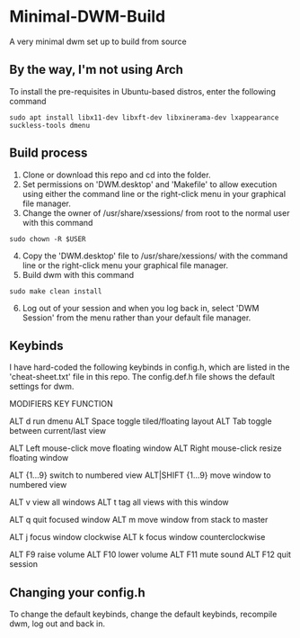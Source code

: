 # Minimal-DWM-Build

A very minimal dwm set up to build from source

## By the way, I'm not using Arch

To install the pre-requisites in Ubuntu-based distros, enter the following command

```
sudo apt install libx11-dev libxft-dev libxinerama-dev lxappearance suckless-tools dmenu
```

## Build process

1. Clone or download this repo and cd into the folder.
2. Set permissions on 'DWM.desktop' and 'Makefile' to allow execution using either the command line or the right-click menu in your graphical file manager.
3. Change the owner of /usr/share/xsessions/ from root to the normal user with this command

```
sudo chown -R $USER
```
4. Copy the 'DWM.desktop' file to /usr/share/xessions/ with the command line or the right-click menu your graphical file manager.
5. Build dwm with this command

```
sudo make clean install
```
6. Log out of your session and when you log back in, select 'DWM Session' from the menu rather than your default file manager.

## Keybinds

I have hard-coded the following keybinds in config.h, which are listed in the 'cheat-sheet.txt' file in this repo. The config.def.h file shows the default settings for dwm.

MODIFIERS             KEY			                  FUNCTION

ALT                   d			                    run dmenu
ALT                   Space                     toggle tiled/floating layout
ALT			              Tab			                  toggle between current/last view

ALT                   Left mouse-click          move floating window
ALT                   Right mouse-click         resize floating window

ALT			              {1...9}		                switch to numbered view
ALT|SHIFT     	      {1...9}                   move window to numbered view

ALT                   v                         view all windows
ALT                   t                         tag all views with this window

ALT                   q			                    quit focused window
ALT                   m      		                move window from stack to master

ALT                   j			                    focus window clockwise
ALT                   k			                    focus window counterclockwise

ALT                   F9                        raise volume
ALT                   F10                       lower volume
ALT                   F11                       mute sound
ALT                   F12			                  quit session

## Changing your config.h

To change the default keybinds, change the default keybinds, recompile dwm, log out and back in.


